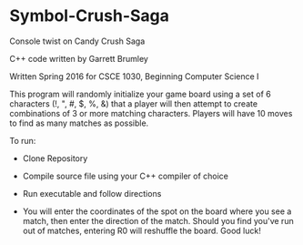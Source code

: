 # Symbol-Crush-Saga
Console twist on Candy Crush Saga

C++ code written by Garrett Brumley 

Written Spring 2016 for CSCE 1030, Beginning Computer Science I

This program will randomly initialize your game board using a set of 6 
characters (!, \", #, $, %, &) that a player will then attempt to create 
combinations of 3 or more matching characters. Players will have 10 moves
to find as many matches as possible.

To run:
 - Clone Repository
 - Compile source file using your C++ compiler of choice
 - Run executable and follow directions
 
 - You will enter the coordinates of the spot on the board
	 where you see a match, then enter the direction of the match.
	 Should you find you've run out of matches, entering R0 will
	 reshuffle the board. Good luck!  
